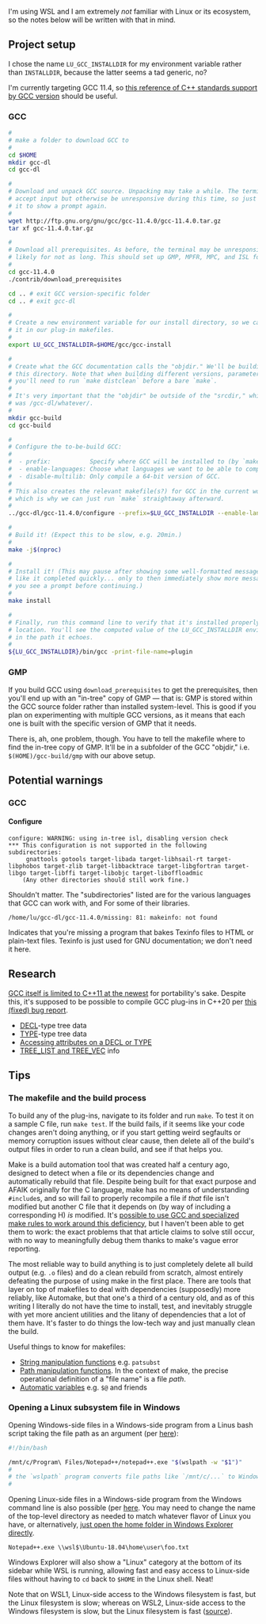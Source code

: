 
I'm using WSL and I am extremely *not* familiar with Linux or its ecosystem, so the notes below will be written with that in mind.

## Project setup

I chose the name `LU_GCC_INSTALLDIR` for my environment variable rather than `INSTALLDIR`, because the latter seems a tad generic, no?

I'm currently targeting GCC 11.4, so [this reference of C++ standards support by GCC version](https://gcc.gnu.org/projects/cxx-status.html) should be useful.

### GCC

```sh
#
# make a folder to download GCC to
#
cd $HOME
mkdir gcc-dl
cd gcc-dl

#
# Download and unpack GCC source. Unpacking may take a while. The terminal will 
# accept input but otherwise be unresponsive during this time, so just wait for 
# it to show a prompt again.
#
wget http://ftp.gnu.org/gnu/gcc/gcc-11.4.0/gcc-11.4.0.tar.gz
tar xf gcc-11.4.0.tar.gz

#
# Download all prerequisites. As before, the terminal may be unresponsive, though 
# likely for not as long. This should set up GMP, MPFR, MPC, and ISL for you.
#
cd gcc-11.4.0
./contrib/download_prerequisites

cd .. # exit GCC version-specific folder
cd .. # exit gcc-dl

#
# Create a new environment variable for our install directory, so we can reference 
# it in our plug-in makefiles.
#
export LU_GCC_INSTALLDIR=$HOME/gcc/gcc-install

#
# Create what the GCC documentation calls the "objdir." We'll be building GCC from 
# this directory. Note that when building different versions, parameters, etc., 
# you'll need to run `make distclean` before a bare `make`.
#
# It's very important that the "objdir" be outside of the "srcdir," which for us 
# was /gcc-dl/whatever/.
#
mkdir gcc-build
cd gcc-build

#
# Configure the to-be-build GCC:
#
#  - prefix:           Specify where GCC will be installed to (by `make install` later)
#  - enable-languages: Choose what languages we want to be able to compile.
#  - disable-multilib: Only compile a 64-bit version of GCC.
#
# This also creates the relevant makefile(s?) for GCC in the current working directory, 
# which is why we can just run `make` straightaway afterward.
#
../gcc-dl/gcc-11.4.0/configure --prefix=$LU_GCC_INSTALLDIR --enable-languages=c,c++ --disable-multilib

#
# Build it! (Expect this to be slow, e.g. 20min.)
#
make -j$(nproc)

#
# Install it! (This may pause after showing some well-formatted messages, making it look 
# like it completed quickly... only to then immediately show more messages. Wait until 
# you see a prompt before continuing.)
#
make install

#
# Finally, run this command line to verify that it's installed properly and to the right 
# location. You'll see the computed value of the LU_GCC_INSTALLDIR environment variable 
# in the path it echoes.
#
${LU_GCC_INSTALLDIR}/bin/gcc -print-file-name=plugin
```

### GMP

If you build GCC using `download_prerequisites` to get the prerequisites, then you'll end up with an "in-tree" copy of GMP &mdash; that is: GMP is stored within the GCC source folder rather than installed system-level. This is good if you plan on experimenting with multiple GCC versions, as it means that each one is built with the specific version of GMP that it needs.

There is, ah, one problem, though. You have to tell the makefile where to find the in-tree copy of GMP. It'll be in a subfolder of the GCC "objdir," i.e. `$(HOME)/gcc-build/gmp` with our above setup.

## Potential warnings

### GCC

#### Configure

```
configure: WARNING: using in-tree isl, disabling version check
*** This configuration is not supported in the following subdirectories:
     gnattools gotools target-libada target-libhsail-rt target-libphobos target-zlib target-libbacktrace target-libgfortran target-libgo target-libffi target-libobjc target-liboffloadmic
    (Any other directories should still work fine.)
```

Shouldn't matter. The "subdirectories" listed are for the various languages that GCC can work with, and For some of their libraries.

```
/home/lu/gcc-dl/gcc-11.4.0/missing: 81: makeinfo: not found
```

Indicates that you're missing a program that bakes Texinfo files to HTML or plain-text files. Texinfo is just used for GNU documentation; we don't need it here.

## Research

[GCC itself is limited to C++11 at the newest](https://gcc.gnu.org/codingconventions.html#Portability) for portability's sake. Despite this, it's supposed to be possible to compile GCC plug-ins in C++20 per [this (fixed) bug report](https://gcc.gnu.org/bugzilla/show_bug.cgi?id=98059).

* [DECL](https://gcc.gnu.org/onlinedocs/gcc-3.3.6/gccint/Declarations.html)-type tree data
* [TYPE](https://gcc.gnu.org/onlinedocs/gcc-3.3.6/gccint/Types.html)-type tree data
* [Accessing attributes on a DECL or TYPE](https://gcc.gnu.org/onlinedocs/gcc-3.3.6/gccint/Attributes.html)
* [TREE_LIST and TREE_VEC](https://gcc.gnu.org/onlinedocs/gcc-3.3.6/gccint/Containers.html) info


## Tips

### The makefile and the build process

To build any of the plug-ins, navigate to its folder and run `make`. To test it on a sample C file, run `make test`. If the build fails, if it seems like your code changes aren't doing anything, or if you start getting weird segfaults or memory corruption issues without clear cause, then delete all of the build's output files in order to run a clean build, and see if that helps you.

Make is a build automation tool that was created half a century ago, designed to detect when a file or its dependencies change and automatically rebuild that file. Despite being built for that exact purpose and AFAIK originally for the C language, make has no means of understanding `#include`s, and so will fail to properly recompile a file if *that* file isn't modified but another C file that it depends on (by way of including a corresponding H) *is* modified. It's [possible to use GCC and specialized make rules to work around this deficiency](https://make.mad-scientist.net/papers/advanced-auto-dependency-generation/), but I haven't been able to get them to work: the exact problems that that article claims to solve still occur, with no way to meaningfully debug them thanks to make's vague error reporting.

The most reliable way to build anything is to just completely delete all build output (e.g. `.o` files) and do a clean rebuild from scratch, almost entirely defeating the purpose of using make in the first place. There are tools that layer on top of makefiles to deal with dependencies (supposedly) more reliably, like Automake, but that one's a third of a century old, and as of this writing I literally do not have the time to install, test, and inevitably struggle with yet more ancient utilities and the litany of dependencies that a lot of them have. It's faster to do things the low-tech way and just manually clean the build.

Useful things to know for makefiles:

* [String manipulation functions](https://www.gnu.org/software/make/manual/html_node/Text-Functions.html) e.g. `patsubst`
* [Path manipulation functions](https://www.gnu.org/software/make/manual/html_node/File-Name-Functions.html). In the context of make, the precise operational definition of a "file name" is a file *path*.
* [Automatic variables](https://www.gnu.org/software/make/manual/html_node/Automatic-Variables.html) e.g. `$@` and friends


### Opening a Linux subsystem file in Windows

Opening Windows-side files in a Windows-side program from a Linus bash script taking the file path as an argument (per [here](https://stackoverflow.com/a/72328682)):

```sh
#!/bin/bash

/mnt/c/Program\ Files/Notepad++/notepad++.exe "$(wslpath -w "$1")"
#
# the `wslpath` program converts file paths like `/mnt/c/...` to Windows paths.
#
```

Opening Linux-side files in a Windows-side program from the Windows command line is also possible (per [here](https://unix.stackexchange.com/a/600508). You may need to change the name of the top-level directory as needed to match whatever flavor of Linux you have, or alternatively, [just open the home folder in Windows Explorer directly](https://devblogs.microsoft.com/commandline/whats-new-for-wsl-in-windows-10-version-1903/).

```
Notepad++.exe \\wsl$\Ubuntu-18.04\home\user\foo.txt
```

Windows Explorer will also show a "Linux" category at the bottom of its sidebar while WSL is running, allowing fast and easy access to Linux-side files without having to `cd` back to `$HOME` in the Linux shell. Neat!

Note that on WSL1, Linux-side access to the Windows filesystem is fast, but the Linux filesystem is slow; whereas on WSL2, Linux-side access to the Windows filesystem is slow, but the Linux filesystem is fast ([source](https://news.ycombinator.com/item?id=28321568)).